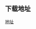 ## 下载地址
[地址](https://github.com/ZHlovecat/ycitedu/tree/main/%E7%9B%90%E5%9F%8E%E5%B7%A5%E5%AD%A6%E9%99%A2%E8%AF%BE%E7%A8%8B%E6%94%BB%E7%95%A5%E5%85%B1%E4%BA%AB%E8%AE%A1%E5%88%92/%E8%BF%90%E5%8A%A8%E6%8E%A7%E5%88%B6%E7%B3%BB%E7%BB%9F)